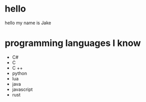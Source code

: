 # hello

hello my name is Jake

# programming languages I know

* C# 
* C
* C ++
* python
* lua
* java
* javascript
* rust

<!---
JakeTheDev0000/JakeTheDev0000 is a ✨ special ✨ repository because its `README.md` (this file) appears on your GitHub profile.
You can click the Preview link to take a look at your changes.
--->
